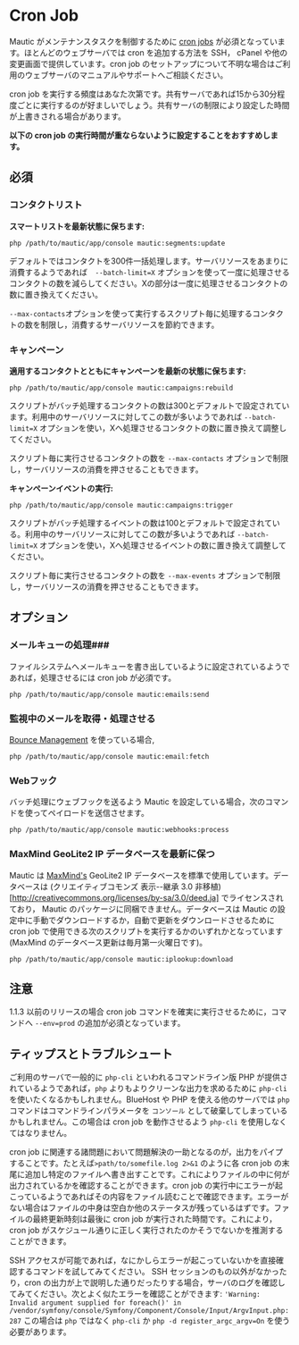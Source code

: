 # Cron Job #

Mautic がメンテナンスタスクを制御するために [cron jobs](https://ja.wikipedia.org/wiki/Crontab) が必須となっています。ほとんどのウェブサーバでは cron を追加する方法を SSH， cPanel や他の変更画面で提供しています。cron job のセットアップについて不明な場合はご利用のウェブサーバのマニュアルやサポートへご相談ください。

cron job を実行する頻度はあなた次第です。共有サーバであれば15から30分程度ごとに実行するのが好ましいでしょう。共有サーバの制限により設定した時間が上書きされる場合があります。

**以下の cron job  の実行時間が重ならないように設定することをおすすめします。**

## 必須 ##

### コンタクトリスト ###
**スマートリストを最新状態に保ちます:**

```
php /path/to/mautic/app/console mautic:segments:update
```

デフォルトではコンタクトを300件一括処理します。サーバリソースをあまりに消費するようであれば　`--batch-limit=X` オプションを使って一度に処理させるコンタクトの数を減らしてください。Xの部分は一度に処理させるコンタクトの数に置き換えてください。

`--max-contacts`オプションを使って実行するスクリプト毎に処理するコンタクトの数を制限し，消費するサーバリソースを節約できます。

### キャンペーン ###
**適用するコンタクトとともにキャンペーンを最新の状態に保ちます:**

```
php /path/to/mautic/app/console mautic:campaigns:rebuild
```

スクリプトがバッチ処理するコンタクトの数は300とデフォルトで設定されています。利用中のサーバリソースに対してこの数が多いようであれば `--batch-limit=X` オプションを使い，Xへ処理させるコンタクトの数に置き換えて調整してください。

スクリプト毎に実行させるコンタクトの数を `--max-contacts` オプションで制限し，サーバリソースの消費を押させることもできます。

**キャンペーンイベントの実行:**

```
php /path/to/mautic/app/console mautic:campaigns:trigger
```

スクリプトがバッチ処理するイベントの数は100とデフォルトで設定されている。利用中のサーバリソースに対してこの数が多いようであれば `--batch-limit=X` オプションを使い，Xへ処理させるイベントの数に置き換えて調整してください。

スクリプト毎に実行させるコンタクトの数を `--max-events` オプションで制限し，サーバリソースの消費を押させることもできます。

## オプション ##

### メールキューの処理###

ファイルシステムへメールキューを書き出しているように設定されているようであれば，処理させるには cron job が必須です。

```
php /path/to/mautic/app/console mautic:emails:send
```

### 監視中のメールを取得・処理させる ###

[Bounce Management](./../emails/bounce_management.html) を使っている場合,  

```
php /path/to/mautic/app/console mautic:email:fetch
```

### Webフック

バッチ処理にウェブフックを送るよう Mautic を設定している場合，次のコマンドを使ってペイロードを送信させます。

```
php /path/to/mautic/app/console mautic:webhooks:process
```

### MaxMind GeoLite2 IP データベースを最新に保つ

 Mautic は [MaxMind's](http://www.maxmind.com) GeoLite2 IP データベースを標準で使用しています。データベースは (クリエイティブコモンズ 表示--継承 3.0 非移植)[http://creativecommons.org/licenses/by-sa/3.0/deed.ja] でライセンスされており， Mautic のパッケージに同梱できません。データベースは Mautic の設定中に手動でダウンロードするか，自動で更新をダウンロードさせるために cron job で使用できる次のスクリプトを実行するかのいずれかとなっています (MaxMind のデータベース更新は毎月第一火曜日です)。


```
php /path/to/mautic/app/console mautic:iplookup:download
```

## 注意 ##

1.1.3 以前のリリースの場合 cron job コマンドを確実に実行させるために，コマンドへ `--env=prod` の追加が必須となっています。


## ティップスとトラブルシュート ##

ご利用のサーバで一般的に `php-cli` といわれるコマンドライン版 PHP が提供されているようであれば，`php` よりもよりクリーンな出力を求めるために `php-cli` を使いたくなるかもしれません。BlueHost や PHP を使える他のサーバでは `php` コマンドはコマンドラインパラメータを `コンソール` として破棄してしまっているかもしれません。この場合は cron job を動作させるよう `php-cli` を使用しなくてはなりません。

cron job に関連する諸問題において問題解決の一助となるのが，出力をパイプすることです。たとえば`>path/to/somefile.log 2>&1` のように各 cron job の末尾に追加し特定のファイルへ書き出すことです。これによりファイルの中に何が出力されているかを確認することができます。cron job の実行中にエラーが起こっているようであればその内容をファイル読むことで確認できます。エラーがない場合はファイルの中身は空白か他のステータスが残っているはずです。ファイルの最終更新時刻は最後に cron job が実行された時間です。これにより，cron job がスケジュール通りに正しく実行されたのかそうでないかを推測することができます。

 SSH アクセスが可能であれば，なにかしらエラーが起こっていないかを直接確認するコマンドを試してみてください。 SSH セッションのもの以外がなかったり，cron の出力が上で説明した通りだったりする場合，サーバのログを確認してみてください。次とよく似たエラーを確認ことができます: `'Warning: Invalid argument supplied for foreach()' in /vendor/symfony/console/Symfony/Component/Console/Input/ArgvInput.php:287` この場合は `php` ではなく `php-cli` か `php -d register_argc_argv=On` を使う必要があります。
